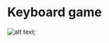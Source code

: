 # Keyboard game
![alt text](https://github.com/sxkzxqw/keyboard-game/blob/main/src/images/IMG_4661.gif);
